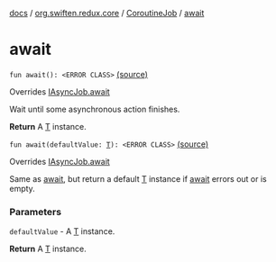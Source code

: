 [docs](../../index.md) / [org.swiften.redux.core](../index.md) / [CoroutineJob](index.md) / [await](./await.md)

# await

`fun await(): <ERROR CLASS>` [(source)](https://github.com/protoman92/KotlinRedux/tree/master/common/common-core/src/main/kotlin/org/swiften/redux/core/AsyncJob.kt#L67)

Overrides [IAsyncJob.await](../-i-async-job/await.md)

Wait until some asynchronous action finishes.

**Return**
A [T](../-i-async-job/index.md#T) instance.

`fun await(defaultValue: `[`T`](index.md#T)`): <ERROR CLASS>` [(source)](https://github.com/protoman92/KotlinRedux/tree/master/common/common-core/src/main/kotlin/org/swiften/redux/core/AsyncJob.kt#L68)

Overrides [IAsyncJob.await](../-i-async-job/await.md)

Same as [await](../-i-async-job/await.md), but return a default [T](../-i-async-job/index.md#T) instance if [await](../-i-async-job/await.md) errors out or is empty.

### Parameters

`defaultValue` - A [T](../-i-async-job/index.md#T) instance.

**Return**
A [T](../-i-async-job/index.md#T) instance.

